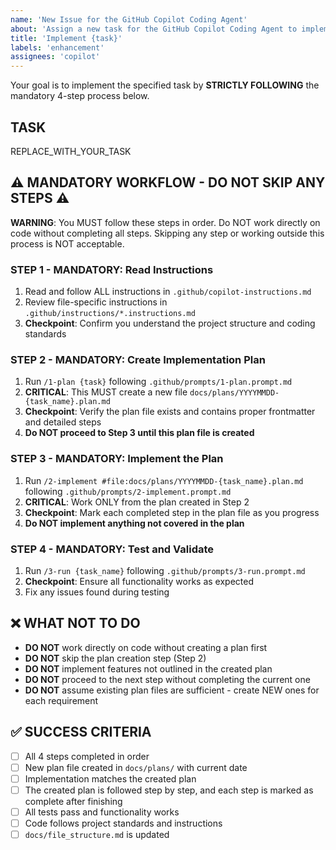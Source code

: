 ```yaml
---
name: 'New Issue for the GitHub Copilot Coding Agent'
about: 'Assign a new task for the GitHub Copilot Coding Agent to implement'
title: 'Implement {task}'
labels: 'enhancement'
assignees: 'copilot'
---
```


Your goal is to implement the specified task by **STRICTLY FOLLOWING** the mandatory 4-step process below.

## TASK
REPLACE_WITH_YOUR_TASK

## ⚠️ MANDATORY WORKFLOW - DO NOT SKIP ANY STEPS ⚠️

**WARNING**: You MUST follow these steps in order. Do NOT work directly on code without completing all steps. Skipping any step or working outside this process is NOT acceptable.

### **STEP 1 - MANDATORY**: Read Instructions
1. Read and follow ALL instructions in `.github/copilot-instructions.md`
2. Review file-specific instructions in `.github/instructions/*.instructions.md` 
3. **Checkpoint**: Confirm you understand the project structure and coding standards

### **STEP 2 - MANDATORY**: Create Implementation Plan  
1. Run `/1-plan {task}` following `.github/prompts/1-plan.prompt.md`
2. **CRITICAL**: This MUST create a new file `docs/plans/YYYYMMDD-{task_name}.plan.md`
3. **Checkpoint**: Verify the plan file exists and contains proper frontmatter and detailed steps
4. **Do NOT proceed to Step 3 until this plan file is created**

### **STEP 3 - MANDATORY**: Implement the Plan
1. Run `/2-implement #file:docs/plans/YYYYMMDD-{task_name}.plan.md` following `.github/prompts/2-implement.prompt.md`
2. **CRITICAL**: Work ONLY from the plan created in Step 2
3. **Checkpoint**: Mark each completed step in the plan file as you progress
4. **Do NOT implement anything not covered in the plan**

### **STEP 4 - MANDATORY**: Test and Validate
1. Run `/3-run {task_name}` following `.github/prompts/3-run.prompt.md`
2. **Checkpoint**: Ensure all functionality works as expected
3. Fix any issues found during testing

## ❌ WHAT NOT TO DO
- **DO NOT** work directly on code without creating a plan first
- **DO NOT** skip the plan creation step (Step 2)
- **DO NOT** implement features not outlined in the created plan
- **DO NOT** proceed to the next step without completing the current one
- **DO NOT** assume existing plan files are sufficient - create NEW ones for each requirement

## ✅ SUCCESS CRITERIA
- [ ] All 4 steps completed in order
- [ ] New plan file created in `docs/plans/` with current date
- [ ] Implementation matches the created plan
- [ ] The created plan is followed step by step, and each step is marked as complete after finishing
- [ ] All tests pass and functionality works
- [ ] Code follows project standards and instructions
- [ ] `docs/file_structure.md` is updated